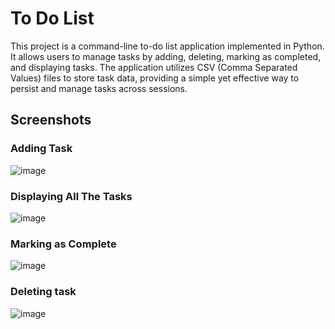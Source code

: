 # To Do List

This project is a command-line to-do list application implemented in Python. It allows users to manage tasks by adding, deleting, marking as completed, and displaying tasks. The application utilizes CSV (Comma Separated Values) files to store task data, providing a simple yet effective way to persist and manage tasks across sessions.

## Screenshots

### Adding Task
![image](https://github.com/anuragaryanyt/ToDoList/assets/92680264/35d54721-723a-46d7-b562-81a5a21968bc)

### Displaying All The Tasks 
![image](https://github.com/anuragaryanyt/ToDoList/assets/92680264/ae3e0a35-d31c-4b22-9963-f9b6b056cfe3)

### Marking as Complete
![image](https://github.com/anuragaryanyt/ToDoList/assets/92680264/1fbe0dbf-2cec-49e2-8c42-bbb860cd732e)

### Deleting task
![image](https://github.com/anuragaryanyt/ToDoList/assets/92680264/725769e8-21a9-428e-a767-94295c8e5799)
